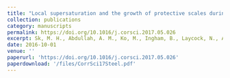 ```yaml
---
title: "Local supersaturation and the growth of protective scales during CO2 corrosion of steel: Effect of pH and solution flow"
collection: publications
category: manuscripts
permalink: https://doi.org/10.1016/j.corsci.2017.05.026
excerpt: Sk, M. H., Abdullah, A. M., Ko, M., Ingham, B., Laycock, N., Arul, R., & Williams, D. E. (2017). Corrosion Science, 126, 26-36.
date: 2016-10-01
venue: ''
paperurl: 'https://doi.org/10.1016/j.corsci.2017.05.026'
paperdownload: '/files/CorrSci17Steel.pdf'
---
```

